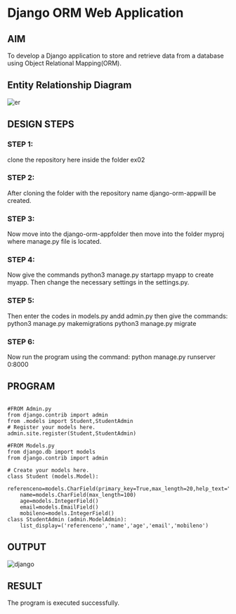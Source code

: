 # Django ORM Web Application

## AIM
To develop a Django application to store and retrieve data from a database using Object Relational Mapping(ORM).

## Entity Relationship Diagram

![er](https://github.com/BHARATHI20MK/django-orm-app/assets/147474125/83baeddf-650d-4877-b6dc-1205ce864df3)


## DESIGN STEPS

### STEP 1:
clone the repository here inside the folder ex02

### STEP 2:
After cloning the folder with the repository name django-orm-appwill be created.

### STEP 3:
Now move into the django-orm-appfolder then move into the folder myproj where manage.py file is located.

### STEP 4:
Now give the commands python3 manage.py startapp myapp to create myapp. Then change the necessary settings in the settings.py.

### STEP 5:
Then enter the codes in models.py andd admin.py then give the commands: python3 manage.py makemigrations python3 manage.py migrate

### STEP 6:
Now run the program using the command: python manage.py runserver 0:8000

## PROGRAM
```

#FROM Admin.py
from django.contrib import admin
from .models import Student,StudentAdmin
# Register your models here.
admin.site.register(Student,StudentAdmin)

#FROM Models.py
from django.db import models
from django.contrib import admin

# Create your models here.
class Student (models.Model):
    referenceno=models.CharField(primary_key=True,max_length=20,help_text="referenceno")
    name=models.CharField(max_length=100)
    age=models.IntegerField()
    email=models.EmailField()
    mobileno=models.IntegerField()
class StudentAdmin (admin.ModelAdmin):
    list_display=('referenceno','name','age','email','mobileno')
```
## OUTPUT
![django](https://github.com/BHARATHI20MK/django-orm-app/assets/147474125/658154de-4404-49a4-a71e-aa8c868173cb)






## RESULT
The program is executed successfully.
